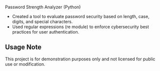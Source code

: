 Password Strength Analyzer (Python)
- Created a tool to evaluate password security based on length, case, digits, and special characters.
- Used regular expressions (re module) to enforce cybersecurity best practices for user authentication.

## Usage Note
This project is for demonstration purposes only and not licensed for public use or modification.
